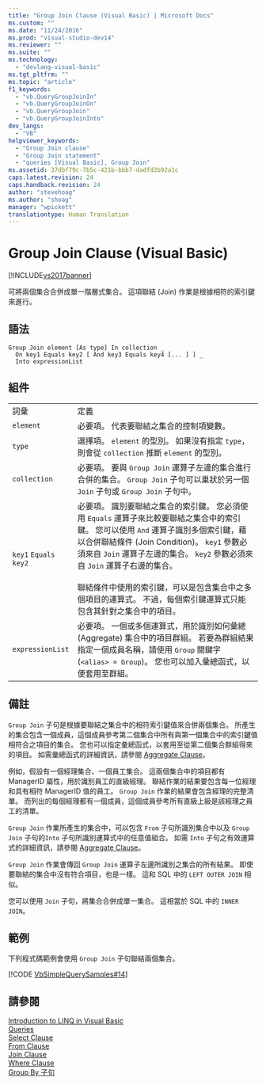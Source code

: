 ```yaml
---
title: "Group Join Clause (Visual Basic) | Microsoft Docs"
ms.custom: ""
ms.date: "11/24/2016"
ms.prod: "visual-studio-dev14"
ms.reviewer: ""
ms.suite: ""
ms.technology: 
  - "devlang-visual-basic"
ms.tgt_pltfrm: ""
ms.topic: "article"
f1_keywords: 
  - "vb.QueryGroupJoinIn"
  - "vb.QueryGroupJoinOn"
  - "vb.QueryGroupJoin"
  - "vb.QueryGroupJoinInto"
dev_langs: 
  - "VB"
helpviewer_keywords: 
  - "Group Join clause"
  - "Group Join statement"
  - "queries [Visual Basic], Group Join"
ms.assetid: 37dbf79c-7b5c-421b-bbb7-dadfd2b92a1c
caps.latest.revision: 24
caps.handback.revision: 24
author: "stevehoag"
ms.author: "shoag"
manager: "wpickett"
translationtype: Human Translation
---
```

# Group Join Clause (Visual Basic)
[!INCLUDE[vs2017banner](../../../csharp/includes/vs2017banner.md)]

可將兩個集合合併成單一階層式集合。  這項聯結 \(Join\) 作業是根據相符的索引鍵來進行。  
  
## 語法  
  
```  
Group Join element [As type] In collection _  
  On key1 Equals key2 [ And key3 Equals key4 [... ] ] _  
  Into expressionList  
```  
  
## 組件  
  
|||  
|-|-|  
|詞彙|定義|  
|`element`|必要項。  代表要聯結之集合的控制項變數。|  
|`type`|選擇項。  `element` 的型別。  如果沒有指定 `type`，則會從 `collection` 推斷 `element` 的型別。|  
|`collection`|必要項。  要與 `Group Join` 運算子左邊的集合進行合併的集合。  `Group Join` 子句可以巢狀於另一個 `Join` 子句或 `Group Join` 子句中。|  
|`key1` `Equals` `key2`|必要項。  識別要聯結之集合的索引鍵。  您必須使用 `Equals` 運算子來比較要聯結之集合中的索引鍵。  您可以使用 `And` 運算子識別多個索引鍵，藉以合併聯結條件 \(Join Condition\)。  `key1` 參數必須來自 `Join` 運算子左邊的集合。  `key2` 參數必須來自 `Join` 運算子右邊的集合。<br /><br /> 聯結條件中使用的索引鍵，可以是包含集合中之多個項目的運算式。  不過，每個索引鍵運算式只能包含其針對之集合中的項目。|  
|`expressionList`|必要項。  一個或多個運算式，用於識別如何彙總 \(Aggregate\) 集合中的項目群組。  若要為群組結果指定一個成員名稱，請使用 `Group` 關鍵字 \(`<alias> = Group`\)。  您也可以加入彙總函式，以便套用至群組。|  
  
## 備註  
 `Group Join` 子句是根據要聯結之集合中的相符索引鍵值來合併兩個集合。  所產生的集合包含一個成員，這個成員參考第二個集合中所有與第一個集合中的索引鍵值相符合之項目的集合。  您也可以指定彙總函式，以套用至從第二個集合群組得來的項目。  如需彙總函式的詳細資訊，請參閱 [Aggregate Clause](../../../visual-basic/language-reference/queries/aggregate-clause.md)。  
  
 例如，假設有一個經理集合、一個員工集合。  這兩個集合中的項目都有 ManagerID 屬性，用於識別員工的直級經理。  聯結作業的結果要包含每一位經理和具有相符 ManagerID 值的員工。  `Group Join` 作業的結果會包含經理的完整清單。  而列出的每個經理都有一個成員，這個成員參考所有直級上級是該經理之員工的清單。  
  
 `Group Join` 作業所產生的集合中，可以包含 `From` 子句所識別集合中以及 `Group Join` 子句的`Into` 子句所識別運算式中的任意值組合。  如需 `Into` 子句之有效運算式的詳細資訊，請參閱 [Aggregate Clause](../../../visual-basic/language-reference/queries/aggregate-clause.md)。  
  
 `Group Join` 作業會傳回 `Group Join` 運算子左邊所識別之集合的所有結果。  即使要聯結的集合中沒有符合項目，也是一樣。  這和 SQL 中的 `LEFT OUTER JOIN` 相似。  
  
 您可以使用 `Join` 子句，將集合合併成單一集合。  這相當於 SQL 中的 `INNER JOIN`。  
  
## 範例  
 下列程式碼範例會使用 `Group Join` 子句聯結兩個集合。  
  
 [!CODE [VbSimpleQuerySamples#14](../CodeSnippet/VS_Snippets_VBCSharp/VbSimpleQuerySamples#14)]  
  
## 請參閱  
 [Introduction to LINQ in Visual Basic](../../../visual-basic/programming-guide/language-features/linq/introduction-to-linq.md)   
 [Queries](../../../visual-basic/language-reference/queries/queries.md)   
 [Select Clause](../../../visual-basic/language-reference/queries/select-clause.md)   
 [From Clause](../../../visual-basic/language-reference/queries/from-clause.md)   
 [Join Clause](../../../visual-basic/language-reference/queries/join-clause.md)   
 [Where Clause](../../../visual-basic/language-reference/queries/where-clause.md)   
 [Group By 子句](../../../visual-basic/language-reference/queries/group-by-clause.md)